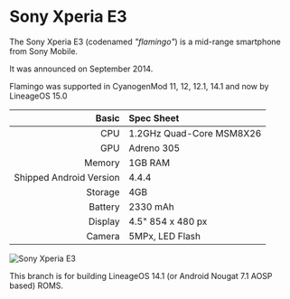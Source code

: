 Sony Xperia E3
=============

The Sony Xperia E3 (codenamed _"flamingo"_) is a mid-range smartphone from Sony Mobile.

It was announced on September 2014.

Flamingo was supported in CyanogenMod 11, 12, 12.1, 14.1 and now by LineageOS 15.0

Basic   | Spec Sheet
-------:|:-------------------------
CPU     | 1.2GHz Quad-Core MSM8X26
GPU     | Adreno 305
Memory  | 1GB RAM
Shipped Android Version | 4.4.4
Storage | 4GB
Battery | 2330  mAh
Display | 4.5" 854 x 480 px
Camera  | 5MPx, LED Flash

![Sony Xperia E3](http://img.xda-cdn.com/at7vyyB04Ls_WDBkOUoT3GWHbJI=/300x300/smart/forum.xda-developers.com/devdb/deviceForum/screenshots/3572/20140907T050850.jpg "Sony Xperia E3 in black")

This branch is for building LineageOS 14.1 (or Android Nougat 7.1 AOSP based) ROMS.
